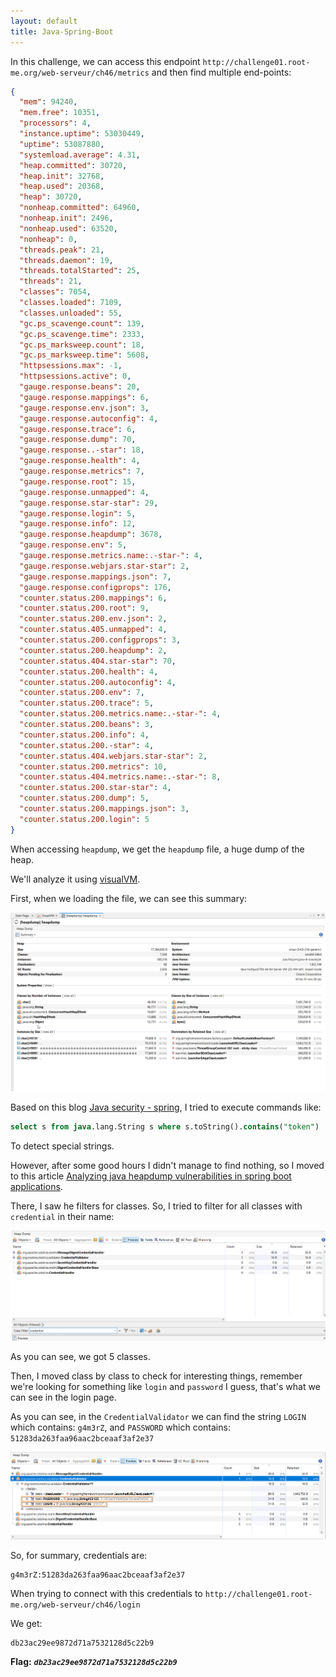 ```yaml
---
layout: default
title: Java-Spring-Boot
---
```


In this challenge, we can access this endpoint `http://challenge01.root-me.org/web-serveur/ch46/metrics` and then find multiple end-points:
```json
{
  "mem": 94240,
  "mem.free": 10351,
  "processors": 4,
  "instance.uptime": 53030449,
  "uptime": 53087880,
  "systemload.average": 4.31,
  "heap.committed": 30720,
  "heap.init": 32768,
  "heap.used": 20368,
  "heap": 30720,
  "nonheap.committed": 64960,
  "nonheap.init": 2496,
  "nonheap.used": 63520,
  "nonheap": 0,
  "threads.peak": 21,
  "threads.daemon": 19,
  "threads.totalStarted": 25,
  "threads": 21,
  "classes": 7054,
  "classes.loaded": 7109,
  "classes.unloaded": 55,
  "gc.ps_scavenge.count": 139,
  "gc.ps_scavenge.time": 2333,
  "gc.ps_marksweep.count": 18,
  "gc.ps_marksweep.time": 5608,
  "httpsessions.max": -1,
  "httpsessions.active": 0,
  "gauge.response.beans": 20,
  "gauge.response.mappings": 6,
  "gauge.response.env.json": 3,
  "gauge.response.autoconfig": 4,
  "gauge.response.trace": 6,
  "gauge.response.dump": 70,
  "gauge.response..-star": 18,
  "gauge.response.health": 4,
  "gauge.response.metrics": 7,
  "gauge.response.root": 15,
  "gauge.response.unmapped": 4,
  "gauge.response.star-star": 29,
  "gauge.response.login": 5,
  "gauge.response.info": 12,
  "gauge.response.heapdump": 3678,
  "gauge.response.env": 5,
  "gauge.response.metrics.name:.-star-": 4,
  "gauge.response.webjars.star-star": 2,
  "gauge.response.mappings.json": 7,
  "gauge.response.configprops": 176,
  "counter.status.200.mappings": 6,
  "counter.status.200.root": 9,
  "counter.status.200.env.json": 2,
  "counter.status.405.unmapped": 4,
  "counter.status.200.configprops": 3,
  "counter.status.200.heapdump": 2,
  "counter.status.404.star-star": 70,
  "counter.status.200.health": 4,
  "counter.status.200.autoconfig": 4,
  "counter.status.200.env": 7,
  "counter.status.200.trace": 5,
  "counter.status.200.metrics.name:.-star-": 4,
  "counter.status.200.beans": 3,
  "counter.status.200.info": 4,
  "counter.status.200.-star": 4,
  "counter.status.404.webjars.star-star": 2,
  "counter.status.200.metrics": 10,
  "counter.status.404.metrics.name:.-star-": 8,
  "counter.status.200.star-star": 4,
  "counter.status.200.dump": 5,
  "counter.status.200.mappings.json": 3,
  "counter.status.200.login": 5
}
```

When accessing `heapdump`, we get the `heapdump` file, a huge dump of the heap.

We'll analyze it using [visualVM](https://visualvm.github.io/).

First, when we loading the file, we can see this summary:

![heapdump](./images/Java-Spring-Boot_heapdump.png)

Based on this blog [Java security - spring](https://blogs.tamilctf.com/blogs/Java-Security/spring-security), I tried to execute commands like:
```sql
select s from java.lang.String s where s.toString().contains("token")
```

To detect special strings. 

However, after some good hours I didn't manage to find nothing, so I moved to this article [Analyzing java heapdump vulnerabilities in spring boot  applications](https://nawardrox.medium.com/analyzing-java-heap-dump-vulnerabilities-in-spring-boot-applications-5e18d16314c2).

There, I saw he filters for classes.
So, I tried to filter for all classes with `credential` in their name:

![filter credential](./images/Java-Spring-Boot_filter_credential.png)

As you can see, we got 5 classes. 

Then, I moved class by class to check for interesting things, remember we're looking for something like `login` and `password` I guess, that's what we can see in the login page.

As you can see, in the `CredentialValidator` we can find the string `LOGIN` which contains: `g4m3rZ`, and `PASSWORD` which contains: `51283da263faa96aac2bceaaf3af2e37`

![FINAL](./images/Java-Spring-Boot_FINAL.png)

So, for summary, credentials are:
```
g4m3rZ:51283da263faa96aac2bceaaf3af2e37
```

When trying to connect with this credentials to `http://challenge01.root-me.org/web-serveur/ch46/login`

We get:
```
db23ac29ee9872d71a7532128d5c22b9
```

**Flag:** ***`db23ac29ee9872d71a7532128d5c22b9`***
